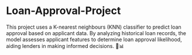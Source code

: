 # Loan-Approval-Project
This project uses a K-nearest neighbours (KNN) classifier to predict loan approval based on applicant data. By analyzing historical loan records, the model assesses applicant features to determine loan approval likelihood, aiding lenders in making informed decisions. 🚀📊
